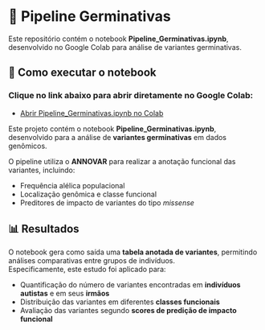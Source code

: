 # 🧬 Pipeline Germinativas

Este repositório contém o notebook **Pipeline_Germinativas.ipynb**, desenvolvido no Google Colab para análise de variantes germinativas.

## 🚀 Como executar o notebook

### Clique no link abaixo para abrir diretamente no Google Colab:

- [Abrir Pipeline_Germinativas.ipynb no Colab](https://colab.research.google.com/drive/1hPMF_9s0DCl4470C4juSKEmTA3LtSEpc?usp=sharing)



Este projeto contém o notebook **Pipeline_Germinativas.ipynb**, desenvolvido para a análise de **variantes germinativas** em dados genômicos.  

O pipeline utiliza o **ANNOVAR** para realizar a anotação funcional das variantes, incluindo:  
- Frequência alélica populacional  
- Localização genômica e classe funcional  
- Preditores de impacto de variantes do tipo *missense*  

## 📊 Resultados

O notebook gera como saída uma **tabela anotada de variantes**, permitindo análises comparativas entre grupos de indivíduos.  
Especificamente, este estudo foi aplicado para:  

- Quantificação do número de variantes encontradas em **indivíduos autistas** e em seus **irmãos**  
- Distribuição das variantes em diferentes **classes funcionais**  
- Avaliação das variantes segundo **scores de predição de impacto funcional**  
